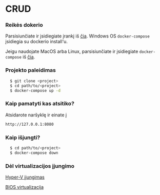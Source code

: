 # CRUD

### Reikės dokerio
Parsisiunčiate ir įsidiegiate įrankį iš [čia](https://docs.docker.com/engine/install/). Windows OS `docker-compose` įsidiegia su dockerio install'u.


Jeigu naudojate MacOS arba Linux, parsisiunčiate ir įsidiegiate `docker-compose` iš [čia](https://github.com/docker/compose/releases).


### Projekto paleidimas

```bash
  $ git clone <project>
  $ cd path/to/<project>
  $ docker-compose up -d
```
### Kaip pamatyti kas atsitiko?
Atsidarote naršyklę ir einate į 
```bash
http://127.0.0.1:8080
```
### Kaip išjungti?

```bash
  $ cd path/to/<project>
  $ docker-compose down
```


### Dėl virtualizacijos įjungimo

[Hyper-V įjungimas](https://docs.microsoft.com/en-us/virtualization/hyper-v-on-windows/quick-start/enable-hyper-v#enable-hyper-v-using-powershell)

[BIOS virtualizacija](https://www.bleepingcomputer.com/tutorials/how-to-enable-cpu-virtualization-in-your-computer-bios/)
